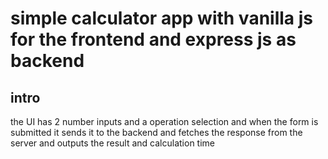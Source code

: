 # simple calculator app with vanilla js for the frontend and express js as backend

## intro

the UI has 2 number inputs and a operation selection and when the form is submitted it sends it to the backend and fetches the response from the server and outputs the result and calculation time
